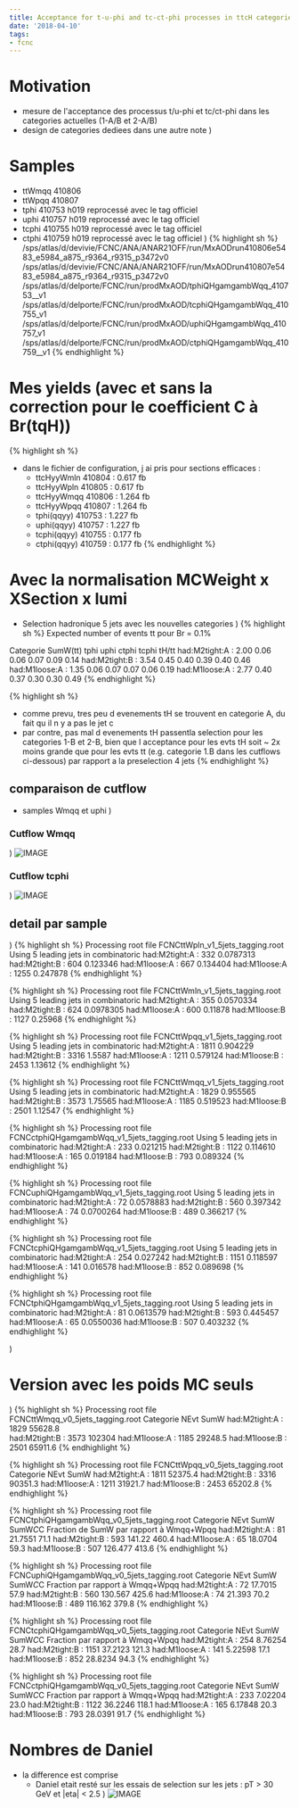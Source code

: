 ```yaml
---
title: Acceptance for t-u-phi and tc-ct-phi processes in ttcH categories 
date: '2018-04-10'
tags:
- fcnc
---
```

# Motivation

* mesure de l'acceptance des processus t/u-phi et tc/ct-phi dans les categories actuelles (1-A/B et 2-A/B)
* design de categories dediees dans une autre note
)
# Samples

* ttWmqq 410806
* ttWpqq 410807
* tphi 410753  h019 reprocessé avec le tag officiel
* uphi 410757  h019 reprocessé avec le tag officiel
* tcphi 410755 h019 reprocessé avec le tag officiel
* ctphi 410759 h019 reprocessé avec le tag officiel
)
{% highlight sh %}
/sps/atlas/d/devivie/FCNC/ANA/ANAR21OFF/run/MxAODrun410806e5483_e5984_a875_r9364_r9315_p3472v0
/sps/atlas/d/devivie/FCNC/ANA/ANAR21OFF/run/MxAODrun410807e5483_e5984_a875_r9364_r9315_p3472v0
/sps/atlas/d/delporte/FCNC/run/prodMxAOD/tphiQHgamgambWqq_410753__v1
/sps/atlas/d/delporte/FCNC/run/prodMxAOD/tcphiQHgamgambWqq_410755_v1
/sps/atlas/d/delporte/FCNC/run/prodMxAOD/uphiQHgamgambWqq_410757_v1
/sps/atlas/d/delporte/FCNC/run/prodMxAOD/ctphiQHgamgambWqq_410759__v1
{% endhighlight %}

# Mes yields (avec et sans la correction pour le coefficient C à Br(tqH))
{% highlight sh %}
* dans le fichier de configuration, j ai pris pour sections efficaces :
  * ttcHyyWmln 410804 : 0.617 fb
  * ttcHyyWpln 410805 : 0.617 fb
  * ttcHyyWmqq 410806 : 1.264 fb
  * ttcHyyWpqq 410807 : 1.264 fb
  * tphi(qqyy) 410753 : 1.227 fb
  * uphi(qqyy) 410757 : 1.227 fb
  * tcphi(qqyy) 410755  : 0.177 fb
  * ctphi(qqyy) 410759  : 0.177 fb
{% endhighlight %}

# Avec la normalisation MCWeight x XSection x lumi

* Selection hadronique 5 jets avec les nouvelles categories
)
{% highlight sh %}
Expected number of events tt pour Br = 0.1%

Categorie       SumW(tt)  tphi  uphi  ctphi tcphi tH/tt
had:M2tight:A : 2.00      0.06  0.06  0.07  0.09  0.14
had:M2tight:B : 3.54      0.45  0.40  0.39  0.40  0.46
had:M1loose:A : 1.35      0.06  0.07  0.07  0.06  0.19
had:M1loose:A : 2.77      0.40  0.37  0.30  0.30  0.49
{% endhighlight %}

{% highlight sh %}
- comme prevu, tres peu d evenements tH se trouvent en categorie A, du fait qu il n y a pas le jet c
- par contre, pas mal d evenements tH passentla selection pour les categories 1-B et 2-B, bien que l acceptance pour les evts tH soit ~ 2x moins grande que pour les evts tt (e.g. categorie 1.B dans les cutflows ci-dessous) par rapport a la preselection 4 jets
{% endhighlight %}

## comparaison de cutflow

* samples Wmqq et uphi
)
### Cutflow Wmqq
)
![IMAGE](/images/q/8E26CAC89EBBBB9E0F58F0559C1BB3F7.jpg)
### Cutflow tcphi
)
![IMAGE](/images/q/E65F1DB4255946203BA7D82C18A9E876.jpg)
## detail par sample
)
{% highlight sh %}
Processing root file FCNCttWpln_v1_5jets_tagging.root
Using 5 leading jets in combinatoric
had:M2tight:A : 332 	0.0787313
had:M2tight:B : 604 	0.123346
had:M1loose:A : 667 	0.134404
had:M1loose:A : 1255 	0.247878
{% endhighlight %}

{% highlight sh %}
Processing root file FCNCttWmln_v1_5jets_tagging.root
Using 5 leading jets in combinatoric
had:M2tight:A : 355 	0.0570334
had:M2tight:B : 624 	0.0978305
had:M1loose:A : 600 	0.11878
had:M1loose:B : 1127 	0.25968
{% endhighlight %}

{% highlight sh %}
Processing root file FCNCttWpqq_v1_5jets_tagging.root
Using 5 leading jets in combinatoric
had:M2tight:A : 1811 	0.904229
had:M2tight:B : 3316 	1.5587
had:M1loose:A : 1211 	0.579124
had:M1loose:B : 2453 	1.13612
{% endhighlight %}

{% highlight sh %}
Processing root file FCNCttWmqq_v1_5jets_tagging.root
Using 5 leading jets in combinatoric
had:M2tight:A : 1829 	0.955565
had:M2tight:B : 3573 	1.75565
had:M1loose:A : 1185 	0.519523
had:M1loose:B : 2501 	1.12547
{% endhighlight %}

{% highlight sh %}
Processing root file FCNCctphiQHgamgambWqq_v1_5jets_tagging.root
Using 5 leading jets in combinatoric
had:M2tight:A : 233 	0.021215
had:M2tight:B : 1122 	0.114610
had:M1loose:A : 165 	0.019184
had:M1loose:B : 793 	0.089324
{% endhighlight %}

{% highlight sh %}
Processing root file FCNCuphiQHgamgambWqq_v1_5jets_tagging.root
Using 5 leading jets in combinatoric
had:M2tight:A : 72 	0.0578883
had:M2tight:B : 560 	0.397342
had:M1loose:A : 74 	0.0700264
had:M1loose:B : 489 	0.366217
{% endhighlight %}

{% highlight sh %}
Processing root file FCNCtcphiQHgamgambWqq_v1_5jets_tagging.root
Using 5 leading jets in combinatoric
had:M2tight:A : 254 	0.027242
had:M2tight:B : 1151 	0.118597
had:M1loose:A : 141 	0.016578
had:M1loose:B : 852 	0.089698
{% endhighlight %}

{% highlight sh %}
Processing root file FCNCtphiQHgamgambWqq_v1_5jets_tagging.root
Using 5 leading jets in combinatoric
had:M2tight:A : 81 	0.0613579
had:M2tight:B : 593 	0.445457
had:M1loose:A : 65 	0.0550036
had:M1loose:B : 507 	0.403232
{% endhighlight %}


)
# Version avec les poids MC seuls
)
{% highlight sh %}
Processing root file FCNCttWmqq_v0_5jets_tagging.root
Categorie       NEvt  SumW
had:M2tight:A : 1829 	55628.8   
had:M2tight:B : 3573 	102304
had:M1loose:A : 1185 	29248.5
had:M1loose:B : 2501 	65911.6
{% endhighlight %}

{% highlight sh %}
Processing root file FCNCttWpqq_v0_5jets_tagging.root
Categorie       NEvt  SumW
had:M2tight:A : 1811 	52375.4
had:M2tight:B : 3316 	90351.3
had:M1loose:A : 1211 	31921.7
had:M1loose:B : 2453 	65202.8
{% endhighlight %}

{% highlight sh %}
Processing root file FCNCtphiQHgamgambWqq_v0_5jets_tagging.root
Categorie       NEvt  SumW      SumW*C*C  Fraction de SumW par rapport à Wmqq+Wpqq
had:M2tight:A : 81    21.7551   71.1
had:M2tight:B : 593   141.22    460.4
had:M1loose:A : 65 	  18.0704   59.3
had:M1loose:B : 507   126.477   413.6
{% endhighlight %}

{% highlight sh %}
Processing root file FCNCuphiQHgamgambWqq_v0_5jets_tagging.root
Categorie       NEvt  SumW      SumW*C*C  Fraction par rapport à Wmqq+Wpqq
had:M2tight:A : 72 	  17.7015   57.9
had:M2tight:B : 560   130.567   425.6
had:M1loose:A : 74    21.393    70.2
had:M1loose:B : 489   116.162   379.8
{% endhighlight %}

{% highlight sh %}
Processing root file FCNCtcphiQHgamgambWqq_v0_5jets_tagging.root
Categorie       NEvt  SumW      SumW*C*C  Fraction par rapport à Wmqq+Wpqq
had:M2tight:A : 254 	8.76254   28.7
had:M2tight:B : 1151 	37.2123   121.3
had:M1loose:A : 141 	5.22598   17.1
had:M1loose:B : 852 	28.8234   94.3
{% endhighlight %}

{% highlight sh %}
Processing root file FCNCctphiQHgamgambWqq_v0_5jets_tagging.root
Categorie       NEvt  SumW      SumW*C*C  Fraction par rapport à Wmqq+Wpqq
had:M2tight:A : 233 	7.02204   23.0
had:M2tight:B : 1122 	36.2246   118.1
had:M1loose:A : 165 	6.17848   20.3
had:M1loose:B : 793 	28.0391   91.7
{% endhighlight %}

# Nombres de Daniel

* la difference est comprise
  * Daniel etait resté sur les essais de selection sur les jets : pT > 30 GeV et |eta| < 2.5
)
![IMAGE](/images/q/3583BE7543F8A8680CE0FFD9BBC7F857.jpg)
